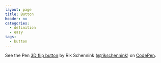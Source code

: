 ```yaml
---
layout: page
title: Button
header: no
categories:
  - definition
  - easy
tags:
  - button
---
```


<p data-height="333" data-theme-id="light" data-slug-hash="lEuLD" data-default-tab="css,result" data-user="rikschennink" data-embed-version="2" data-pen-title="3D flip button" class="codepen">See the Pen <a href="https://codepen.io/rikschennink/pen/lEuLD/">3D flip button</a> by Rik Schennink (<a href="https://codepen.io/rikschennink">@rikschennink</a>) on <a href="https://codepen.io">CodePen</a>.</p>
<script async src="https://production-assets.codepen.io/assets/embed/ei.js"></script>
